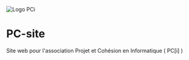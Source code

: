 ![Logo PCi](https://projetcohesion.info/assets/icon.png)

# PC-site
Site web pour l'association Projet et Cohésion en Informatique ( PC[i] )
